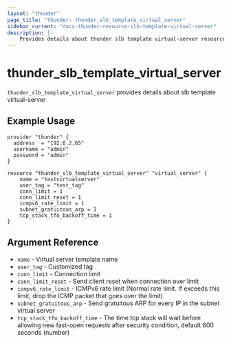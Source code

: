```yaml
---
layout: "thunder"
page_title: "thunder: thunder_slb_template_virtual_server"
sidebar_current: "docs-thunder-resource-slb-template-virtual-server"
description: |-
    Provides details about thunder slb template virtual-server resource for A10
---
```


# thunder\_slb\_template\_virtual_server

`thunder_slb_template_virtual_server` provides details about slb template virtual-server
## Example Usage


```hcl
provider "thunder" {
  address  = "192.0.2.65"
  username = "admin"
  password = "admin"
}

resource "thunder_slb_template_virtual_server" "virtual_server" {
	name = "testvirtualserver"
	user_tag = "test_tag"
	conn_limit = 1
	conn_limit_reset = 1
	icmpv6_rate_limit = 1
	subnet_gratuitous_arp = 1
	tcp_stack_tfo_backoff_time = 1 
}
```

## Argument Reference

* `name` - Virtual server template name
* `user_tag` - Customized tag
* `conn_limit` - Connection limit
* `conn_limit_reset` - Send client reset when connection over limit
* `icmpv6_rate_limit` - ICMPv6 rate limit (Normal rate limit. If exceeds this limit, drop the ICMP packet that goes over the limit)
* `subnet_gratuitous_arp` - Send gratuitous ARP for every IP in the subnet virtual server
* `tcp_stack_tfo_backoff_time` - The time tcp stack will wait before allowing new fast-open requests after security condition, default 600 seconds (number)
